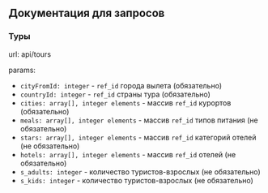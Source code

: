 ## Документация для запросов

### Туры

url: api/tours

params:
- ```cityFromId: integer``` - ```ref_id``` города вылета (обязательно)
- ```countryId: integer``` - ```ref_id``` страны тура (обязательно)
- ```cities: array[], integer elements``` - массив ```ref_id``` курортов (обязательно)
- ```meals: array[], integer elements``` - массив ```ref_id``` типов питания (не обязательно)
- ```stars: array[], integer elements``` - массив ```ref_id``` категорий отелей (не обязательно)
- ```hotels: array[], integer elements``` - массив ```ref_id``` отелей (не обязательно)
- ```s_adults: integer``` - количество туристов-взрослых (не обязательно)
- ```s_kids: integer``` - количество туристов-взрослых (не обязательно)